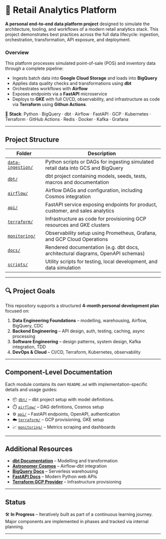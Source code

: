# 🛒 Retail Analytics Platform

**A personal end-to-end data platform project** designed to simulate the architecture, tooling, and workflows of a modern retail analytics stack. This project demonstrates best practices across the full data lifecycle: ingestion, orchestration, transformation, API exposure, and deployment.

### Overview

This platform processes simulated point-of-sale (POS) and inventory data through a complete pipeline:

- Ingests batch data into **Google Cloud Storage** and loads into **BigQuery**
- Applies data quality checks and transformations using **dbt**
- Orchestrates workflows with **Airflow**
- Exposes endpoints via a **FastAPI** microservice
- Deploys to **GKE** with full CI/CD, observability, and infrastructure as code via **Terraform** using **Githun Actions**.

📌 **Stack**: Python · BigQuery · dbt · Airflow · FastAPI · GCP · Kubernetes · Terraform · GitHub Actions · Redis · Docker · Kafka · Grafana

---

## Project Structure

| Folder | Description |
|--------|-------------|
| [`data-ingestion/`](./data-ingestion/) | Python scripts or DAGs for ingesting simulated retail data into GCS and BigQuery |
| [`dbt/`](./dbt/) | dbt project containing models, seeds, tests, macros and documentation |
| [`airflow/`](./airflow/) | Airflow DAGs and configuration, including Cosmos integration |
| [`api/`](./api/) | FastAPI service exposing endpoints for product, customer, and sales analytics |
| [`terraform/`](./terraform/) | Infrastructure as code for provisioning GCP resources and GKE clusters |
| [`monitoring/`](./monitoring/) | Observability setup using Prometheus, Grafana, and GCP Cloud Operations |
| [`docs/`](./docs/) | Rendered documentation (e.g. dbt docs, architectural diagrams, OpenAPI schemas) |
| [`scripts/`](./scripts/) | Utility scripts for testing, local development, and data simulation |

---

## 🔍 Project Goals

This repository supports a structured **4-month personal development plan** focused on:

1. **Data Engineering Foundations** – modelling, warehousing, Airflow, BigQuery, CDC
2. **Backend Engineering** – API design, auth, testing, caching, async processing
3. **Software Engineering** – design patterns, system design, Kafka integration, TDD
4. **DevOps & Cloud** – CI/CD, Terraform, Kubernetes, observability

---

## Component-Level Documentation

Each module contains its own `README.md` with implementation-specific details and usage guides:

- 📦 [`dbt/`](./dbt/) – dbt project setup with model definitions.
- ⏱️ [`airflow/`](./airflow/) – DAG definitions, Cosmos setup
- ⚙️ [`api/`](./api/) – FastAPI endpoints, OpenAPI, authentication
- ☁️ [`terraform/`](./terraform/) – GCP provisioning, GKE setup
- 📈 [`monitoring/`](./monitoring/) – Metrics scraping and dashboards

---

## Additional Resources

- **[dbt Documentation](https://docs.getdbt.com/)** – Modelling and transformation
- **[Astronomer Cosmos](https://astronomer.github.io/astronomer-cosmos/)** – Airflow-dbt integration
- **[BigQuery Docs](https://cloud.google.com/bigquery/docs/)** – Serverless warehousing
- **[FastAPI Docs](https://fastapi.tiangolo.com/)** – Modern Python web APIs
- **[Terraform GCP Provider](https://registry.terraform.io/providers/hashicorp/google/latest/docs)** – Infrastructure provisioning

---

## Status

🛠️ **In Progress** – Iteratively built as part of a continuous learning journey. Major components are implemented in phases and tracked via internal planning.

---
